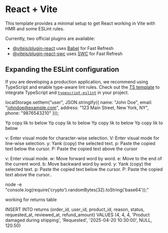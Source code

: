 # React + Vite

This template provides a minimal setup to get React working in Vite with HMR and some ESLint rules.

Currently, two official plugins are available:

- [@vitejs/plugin-react](https://github.com/vitejs/vite-plugin-react/blob/main/packages/plugin-react/README.md) uses [Babel](https://babeljs.io/) for Fast Refresh
- [@vitejs/plugin-react-swc](https://github.com/vitejs/vite-plugin-react-swc) uses [SWC](https://swc.rs/) for Fast Refresh

## Expanding the ESLint configuration

If you are developing a production application, we recommend using TypeScript and enable type-aware lint rules. Check out the [TS template](https://github.com/vitejs/vite/tree/main/packages/create-vite/template-react-ts) to integrate TypeScript and [`typescript-eslint`](https://typescript-eslint.io) in your project.



localStorage.setItem("user", JSON.stringify({
  name: "John Doe",
  email: "johndoe@example.com",
  address: "123 Main Street, New York, NY",
  phone: "9876543210"
}));

Yp  copy lik to below
Yp  copy lik to below
Yp  copy lik to below
Yp  copy lik to below

v: Enter visual mode for character-wise selection.
V: Enter visual mode for line-wise selection.
y: Yank (copy) the selected text.
p: Paste the copied text below the cursor.
P: Paste the copied text above the cursor

v: Enter visual mode.
w: Move forward word by word.
e: Move to the end of the current word.
b: Move backward word by word.
y: Yank (copy) the selected text.
p: Paste the copied text below the cursor.
P: Paste the copied text above the cursor..
<!-- generate jwt token -->
node -e "console.log(require('crypto').randomBytes(32).toString('base64'));"


working  for returns table

INSERT INTO returns (order_id, user_id, product_id, reason, status, requested_at, reviewed_at, refund_amount) 
VALUES
(4, 4, 4, 'Product damaged during shipping', 'Requested', '2025-04-20 10:30:00', NULL, 120.50)



